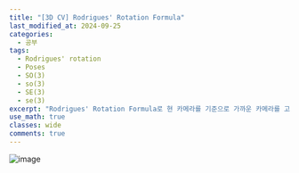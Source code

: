 ```yaml
---
title: "[3D CV] Rodrigues' Rotation Formula"
last_modified_at: 2024-09-25
categories:
  - 공부
tags:
  - Rodrigues' rotation
  - Poses
  - SO(3)
  - so(3)
  - SE(3)
  - se(3)
excerpt: "Rodrigues' Rotation Formula로 현 카메라를 기준으로 가까운 카메라를 고르는 법을 알아봅시다."
use_math: true
classes: wide
comments: true
---
```


![image](https://github.com/user-attachments/assets/e45d7b6a-1cec-4ac8-ae6d-bd50e2d80b7c)

